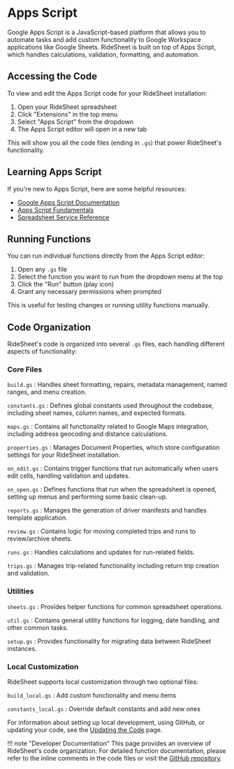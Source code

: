 # Apps Script

Google Apps Script is a JavaScript-based platform that allows you to automate tasks and add custom functionality to Google Workspace applications like Google Sheets. RideSheet is built on top of Apps Script, which handles calculations, validation, formatting, and automation.

## Accessing the Code

To view and edit the Apps Script code for your RideSheet installation:

1. Open your RideSheet spreadsheet
2. Click "Extensions" in the top menu
3. Select "Apps Script" from the dropdown
4. The Apps Script editor will open in a new tab

This will show you all the code files (ending in `.gs`) that power RideSheet's functionality.

## Learning Apps Script

If you're new to Apps Script, here are some helpful resources:

- [Google Apps Script Documentation](https://developers.google.com/apps-script)
- [Apps Script Fundamentals](https://developers.google.com/apps-script/guides/sheets)
- [Spreadsheet Service Reference](https://developers.google.com/apps-script/reference/spreadsheet)

## Running Functions

You can run individual functions directly from the Apps Script editor:

1. Open any `.gs` file
2. Select the function you want to run from the dropdown menu at the top
3. Click the "Run" button (play icon)
4. Grant any necessary permissions when prompted

This is useful for testing changes or running utility functions manually.

## Code Organization

RideSheet's code is organized into several `.gs` files, each handling different aspects of functionality:

### Core Files

`build.gs`
: Handles sheet formatting, repairs, metadata management, named ranges, and menu creation.

`constants.gs`
: Defines global constants used throughout the codebase, including sheet names, column names, and expected formats.

`maps.gs`
: Contains all functionality related to Google Maps integration, including address geocoding and distance calculations.

`properties.gs`
: Manages Document Properties, which store configuration settings for your RideSheet installation.

`on_edit.gs`
: Contains trigger functions that run automatically when users edit cells, handling validation and updates.

`on_open.gs`
: Defines functions that run when the spreadsheet is opened, setting up menus and performing some basic clean-up.

`reports.gs`
: Manages the generation of driver manifests and handles template application.

`review.gs`
: Contains logic for moving completed trips and runs to review/archive sheets.

`runs.gs`
: Handles calculations and updates for run-related fields.

`trips.gs`
: Manages trip-related functionality including return trip creation and validation.

### Utilities

`sheets.gs`
: Provides helper functions for common spreadsheet operations.

`util.gs`
: Contains general utility functions for logging, date handling, and other common tasks.

`setup.gs`
: Provides functionality for migrating data between RideSheet instances.

### Local Customization

RideSheet supports local customization through two optional files:

`build_local.gs`
: Add custom functionality and menu items

`constants_local.gs`
: Override default constants and add new ones

For information about setting up local development, using GitHub, or updating your code, see the [Updating the Code](updating-the-code.md) page.

!!! note "Developer Documentation"
    This page provides an overview of RideSheet's code organization. For detailed function documentation, please refer to the inline comments in the code files or visit the [GitHub repository](https://github.com/full-path/ridesheet).
